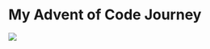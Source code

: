 <h1> My Advent of Code Journey </h1>

![](https://img.shields.io/badge/4%20stars-2024-black?logo=adventofcode&style=for-the-badge)
